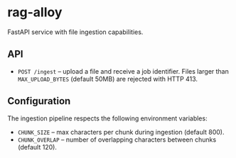# rag-alloy

FastAPI service with file ingestion capabilities.

## API

- `POST /ingest` – upload a file and receive a job identifier. Files larger than `MAX_UPLOAD_BYTES` (default 50MB) are rejected with HTTP 413.

## Configuration

The ingestion pipeline respects the following environment variables:

- `CHUNK_SIZE` – max characters per chunk during ingestion (default 800).
- `CHUNK_OVERLAP` – number of overlapping characters between chunks (default 120).
